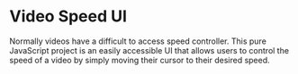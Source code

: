 # Video Speed UI

Normally videos have a difficult to access speed controller. This pure JavaScript project is an easily accessible UI that allows users to control the speed of a video by simply moving their cursor to their desired speed.